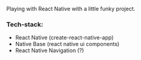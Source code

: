 Playing with React Native with a little funky project.
### Tech-stack:
* React Native (create-react-native-app)
* Native Base (react native ui components)
* React Native Navigation (?)
